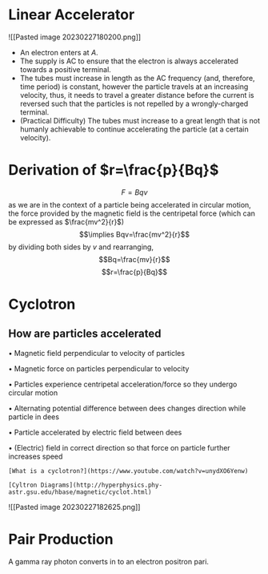 # Linear Accelerator
![[Pasted image 20230227180200.png]]
* An electron enters at $A$.
* The supply is AC to ensure that the electron is always accelerated towards a positive terminal.
* The tubes must increase in length as the AC frequency (and, therefore, time period) is constant, however the particle travels at an increasing velocity, thus, it needs to travel a greater distance before the current is reversed such that the particles is not repelled by a wrongly-charged terminal.
* (Practical Difficulty) The tubes must increase to a great length that is not humanly achievable to continue accelerating the particle (at a certain velocity).

# Derivation of $r=\frac{p}{Bq}$
$$F=Bqv$$
as we are in the context of a particle being accelerated in circular motion, the force provided by the magnetic field is the centripetal force (which can be expressed as $\frac{mv^2}{r}$)
$$\implies Bqv=\frac{mv^2}{r}$$
by dividing both sides by $v$ and rearranging,
$$Bq=\frac{mv}{r}$$
$$r=\frac{p}{Bq}$$

# Cyclotron

## How are particles accelerated
• Magnetic field perpendicular to velocity of particles 

• Magnetic force on particles perpendicular to velocity 

• Particles experience centripetal acceleration/force so they undergo circular motion 

• Alternating potential difference between dees changes direction while particle in dees 

• Particle accelerated by electric field between dees 

• (Electric) field in correct direction so that force on particle further increases speed

```ad-resources
[What is a cyclotron?](https://www.youtube.com/watch?v=unydXO6Yenw)

[Cyltron Diagrams](http://hyperphysics.phy-astr.gsu.edu/hbase/magnetic/cyclot.html)
```

![[Pasted image 20230227182625.png]]

# Pair Production
A gamma ray photon converts in to an electron positron pari.

